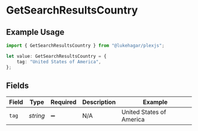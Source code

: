 # GetSearchResultsCountry

## Example Usage

```typescript
import { GetSearchResultsCountry } from "@lukehagar/plexjs";

let value: GetSearchResultsCountry = {
    tag: "United States of America",
};
```

## Fields

| Field                    | Type                     | Required                 | Description              | Example                  |
| ------------------------ | ------------------------ | ------------------------ | ------------------------ | ------------------------ |
| `tag`                    | *string*                 | :heavy_minus_sign:       | N/A                      | United States of America |